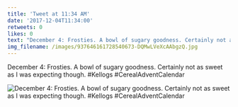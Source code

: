 ```yaml
---
title: 'Tweet at 11:34 AM'
date: '2017-12-04T11:34:00'
retweets: 0
likes: 0
text: "December 4: Frosties. A bowl of sugary goodness. Certainly not as sweet as I was expecting though. #Kellogs #CerealAdventCalendar"
img_filename: /images/937646161728540673-DQMwLVeXcAAbgzQ.jpg
---
```

December 4: Frosties. A bowl of sugary goodness. Certainly not as sweet as I was expecting though. #Kellogs #CerealAdventCalendar

![December 4: Frosties. A bowl of sugary goodness. Certainly not as sweet as I was expecting though. #Kellogs #CerealAdventCalendar](/images/937646161728540673-DQMwLVeXcAAbgzQ.jpg "December 4: Frosties. A bowl of sugary goodness. Certainly not as sweet as I was expecting though. #Kellogs #CerealAdventCalendar")